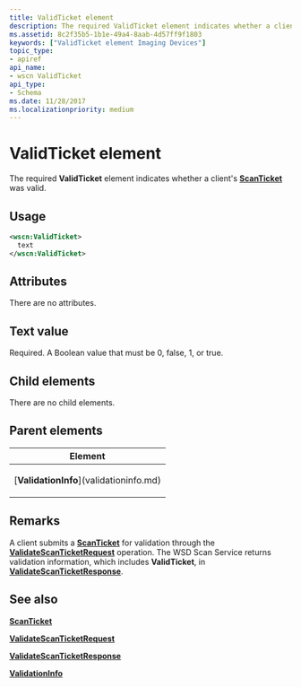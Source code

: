 ```yaml
---
title: ValidTicket element
description: The required ValidTicket element indicates whether a client's ScanTicket was valid.
ms.assetid: 8c2f35b5-1b1e-49a4-8aab-4d57ff9f1803
keywords: ["ValidTicket element Imaging Devices"]
topic_type:
- apiref
api_name:
- wscn ValidTicket
api_type:
- Schema
ms.date: 11/28/2017
ms.localizationpriority: medium
---
```


# ValidTicket element


The required **ValidTicket** element indicates whether a client's [**ScanTicket**](scanticket.md) was valid.

Usage
-----

```xml
<wscn:ValidTicket>
  text
</wscn:ValidTicket>
```

Attributes
----------

There are no attributes.

Text value
----------

Required. A Boolean value that must be 0, false, 1, or true.

## Child elements


There are no child elements.

## Parent elements


<table>
<colgroup>
<col width="100%" />
</colgroup>
<thead>
<tr class="header">
<th>Element</th>
</tr>
</thead>
<tbody>
<tr class="odd">
<td><p>[<strong>ValidationInfo</strong>](validationinfo.md)</p></td>
</tr>
</tbody>
</table>

Remarks
-------

A client submits a [**ScanTicket**](scanticket.md) for validation through the [**ValidateScanTicketRequest**](validatescanticketrequest.md) operation. The WSD Scan Service returns validation information, which includes **ValidTicket**, in [**ValidateScanTicketResponse**](validatescanticketresponse.md).

## See also


[**ScanTicket**](scanticket.md)

[**ValidateScanTicketRequest**](validatescanticketrequest.md)

[**ValidateScanTicketResponse**](validatescanticketresponse.md)

[**ValidationInfo**](validationinfo.md)

 

 






